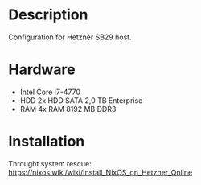 # Description

Configuration for Hetzner SB29 host.

# Hardware

* Intel Core i7-4770
* HDD 2x HDD SATA 2,0 TB Enterprise
* RAM 4x RAM 8192 MB DDR3

# Installation

Throught system rescue:
https://nixos.wiki/wiki/Install_NixOS_on_Hetzner_Online
